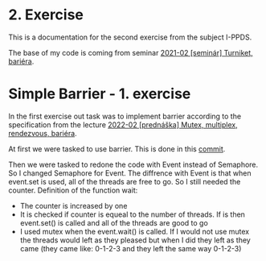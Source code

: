 # 2. Exercise
This is a documentation for the second exercise from the subject I-PPDS. 

The base of my code is coming from seminar [2021-02 [seminár] Turniket, bariéra](https://www.youtube.com/watch?v=vIiHVcb3HqU&ab_channel=Paraleln%C3%A9programovanieadistribuovan%C3%A9syst%C3%A9my).

# Simple Barrier - 1. exercise
In the first exercise out task was to implement barrier according to the specification from the lecture [2022-02 [prednáška] Mutex, multiplex, rendezvous, bariéra](https://www.youtube.com/watch?v=sR5RWW1uj5g&ab_channel=Paraleln%C3%A9programovanieadistribuovan%C3%A9syst%C3%A9my).

At first we were tasked to use barrier. This is done in this [commit](https://github.com/Rokulus/I-PPDS_Procka/commit/00747b80d9ddcf7fad95cc89e74572f420f9ff57).

Then we were tasked to redone the code with Event instead of Semaphore. So I changed Semaphore for Event. The diffrence with Event is that when event.set is used, all of the threads are free to go. So I still needed the counter.
Definition of the function wait: 
- The counter is increased by one
- It is checked if counter is equeal to the number of threads. If is then event.set() is called and all of the threads are good to go
- I used mutex when the event.wait() is called. If I would not use mutex the threads would left as they pleased but when I did they left as they came (they came like: 0-1-2-3 and they left the same way 0-1-2-3)


